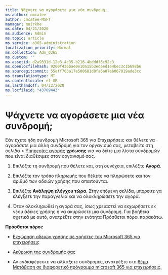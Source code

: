 ```yaml
---
title: Ψάχνετε να αγοράσετε μια νέα συνδρομή;
ms.author: cmcatee
author: cmcatee-MSFT
manager: mnirkhe
ms.date: 04/21/2020
ms.audience: Admin
ms.topic: article
ms.service: o365-administration
localization_priority: Normal
ms.collection: Adm_O365
ms.custom: ''
ms.assetid: d2a9331d-12e3-4c35-b216-4bdddf6c92c3
ms.openlocfilehash: 9200f436bae0e10a15b3edeed1e4bec3c1b698b6
ms.sourcegitcommit: 55eff703a17e500681d8fa6a87eb067019ade3cc
ms.translationtype: MT
ms.contentlocale: el-GR
ms.lasthandoff: 04/22/2020
ms.locfileid: "43709443"
---
```

# <a name="looking-to-buy-a-new-subscription"></a>Ψάχνετε να αγοράσετε μια νέα συνδρομή;

Εάν έχετε ήδη συνδρομή Microsoft 365 για Επιχειρήσεις και θέλετε να αγοράσετε μια άλλη συνδρομή για τον οργανισμό σας, μεταβείτε στη σελίδα \> [Υπηρεσίες αγοράς](https://go.microsoft.com/fwlink/p/?linkid=868433) **χρέωσης** για να δείτε μια λίστα συνδρομών που είναι διαθέσιμες στον οργανισμό σας.
 
1. Επιλέξτε τη συνδρομή που θέλετε και, στη συνέχεια, επιλέξτε **Αγορά**.

2. Επιλέξτε τον τρόπο πληρωμής που θέλετε να πληρώσετε και τον αριθμό των αδειών χρήσης που απαιτούνται.

3. Επιλέξτε **Ανάληψη ελέγχου τώρα**. Στην επόμενη σελίδα, μπορείτε να ελέγξετε την παραγγελία και να ολοκληρώσετε την αγορά.

4. Όταν ολοκληρωθεί η αγορά σας, ίσως χρειαστεί να εκχωρήσετε εκ νέου άδειες χρήσης ή να ακυρώσετε μια συνδρομή. Για βοήθεια σχετικά με αυτό, ανατρέξτε στην ενότητα Πρόσθετοι πόροι παρακάτω.

 **Πρόσθετοι πόροι:**
  
- [Εκχώρηση αδειών χρήσης σε χρήστες του Microsoft 365 για επιχειρήσεις](https://docs.microsoft.com/office365/admin/subscriptions-and-billing/assign-licenses-to-users)
    
- [Ακύρωση της συνδρομής σας](https://docs.microsoft.com/office365/admin/subscriptions-and-billing/cancel-your-subscription)
    
- Αν ενδιαφέρεστε να αλλάξετε συνδρομές, ανατρέξτε στο [θέμα Μετάβαση σε διαφορετικό πρόγραμμα microsoft 365 για επιχειρήσεις.](https://docs.microsoft.com/office365/admin/subscriptions-and-billing/switch-to-a-different-plan)